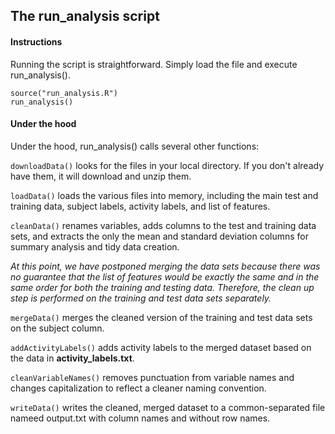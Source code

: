## The run_analysis script

#### Instructions

Running the script is straightforward. Simply load the file and execute run_analysis().

	source("run_analysis.R")
	run_analysis()

#### Under the hood

Under the hood, run_analysis() calls several other functions:

`downloadData()` looks for the files in your local directory. If you don't already have them, it will download and unzip them.

`loadData()` loads the various files into memory, including the main test and training data, subject labels, activity labels, and list of features.

`cleanData()` renames variables, adds columns to the test and training data sets, and extracts the only the mean and standard deviation columns for summary analysis and tidy data creation.

*At this point, we have postponed merging the data sets because there was no guarantee that the list of features would be exactly the same and in the same order for both the training and testing data. Therefore, the clean up step is performed on the training and test data sets 
separately.*

`mergeData()` merges the cleaned version of the training and test data sets on the subject column.

`addActivityLabels()` adds activity labels to the merged dataset based on the data in **activity_labels.txt**.

`cleanVariableNames()` removes punctuation from variable names and changes capitalization to reflect a cleaner naming convention.

`writeData()` writes the cleaned, merged dataset to a common-separated file nameed output.txt with column names and without row names.